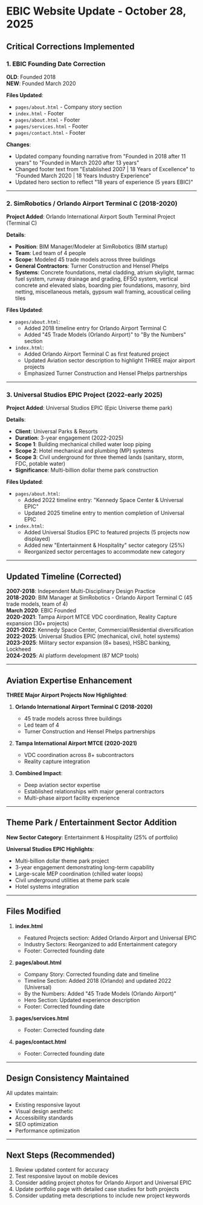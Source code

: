 # EBIC Website Update - October 28, 2025

## Critical Corrections Implemented

### 1. EBIC Founding Date Correction
**OLD**: Founded 2018  
**NEW**: Founded March 2020

**Files Updated**:
- `pages/about.html` - Company story section
- `index.html` - Footer
- `pages/about.html` - Footer
- `pages/services.html` - Footer
- `pages/contact.html` - Footer

**Changes**:
- Updated company founding narrative from "Founded in 2018 after 11 years" to "Founded in March 2020 after 13 years"
- Changed footer text from "Established 2007 | 18 Years of Excellence" to "Founded March 2020 | 18 Years Industry Experience"
- Updated hero section to reflect "18 years of experience (5 years EBIC)"

---

### 2. SimRobotics / Orlando Airport Terminal C (2018-2020)

**Project Added**: Orlando International Airport South Terminal Project (Terminal C)

**Details**:
- **Position**: BIM Manager/Modeler at SimRobotics (BIM startup)
- **Team**: Led team of 4 people
- **Scope**: Modeled 45 trade models across three buildings
- **General Contractors**: Turner Construction and Hensel Phelps
- **Systems**: Concrete foundations, metal cladding, atrium skylight, tarmac fuel system, runway drainage and grading, EFSO system, vertical concrete and elevated slabs, boarding pier foundations, masonry, bird netting, miscellaneous metals, gypsum wall framing, acoustical ceiling tiles

**Files Updated**:
- `pages/about.html`:
  - Added 2018 timeline entry for Orlando Airport Terminal C
  - Added "45 Trade Models (Orlando Airport)" to "By the Numbers" section
- `index.html`:
  - Added Orlando Airport Terminal C as first featured project
  - Updated Aviation sector description to highlight THREE major airport projects
  - Emphasized Turner Construction and Hensel Phelps partnerships

---

### 3. Universal Studios EPIC Project (2022-early 2025)

**Project Added**: Universal Studios EPIC (Epic Universe theme park)

**Details**:
- **Client**: Universal Parks & Resorts
- **Duration**: 3-year engagement (2022-2025)
- **Scope 1**: Building mechanical chilled water loop piping
- **Scope 2**: Hotel mechanical and plumbing (MP) systems
- **Scope 3**: Civil underground for three themed lands (sanitary, storm, FDC, potable water)
- **Significance**: Multi-billion dollar theme park construction

**Files Updated**:
- `pages/about.html`:
  - Added 2022 timeline entry: "Kennedy Space Center & Universal EPIC"
  - Updated 2025 timeline entry to mention completion of Universal EPIC
- `index.html`:
  - Added Universal Studios EPIC to featured projects (5 projects now displayed)
  - Added new "Entertainment & Hospitality" sector category (25%)
  - Reorganized sector percentages to accommodate new category

---

## Updated Timeline (Corrected)

**2007-2018**: Independent Multi-Disciplinary Design Practice  
**2018-2020**: BIM Manager at SimRobotics - Orlando Airport Terminal C (45 trade models, team of 4)  
**March 2020**: EBIC Founded  
**2020-2021**: Tampa Airport MTCE VDC coordination, Reality Capture expansion (30+ projects)  
**2021-2022**: Kennedy Space Center, Commercial/Residential diversification  
**2022-2025**: Universal Studios EPIC (mechanical, civil, hotel systems)  
**2023-2025**: Military sector expansion (8+ bases), HSBC banking, Lockheed  
**2024-2025**: AI platform development (87 MCP tools)

---

## Aviation Expertise Enhancement

**THREE Major Airport Projects Now Highlighted**:

1. **Orlando International Airport Terminal C (2018-2020)**
   - 45 trade models across three buildings
   - Led team of 4
   - Turner Construction and Hensel Phelps partnerships

2. **Tampa International Airport MTCE (2020-2021)**
   - VDC coordination across 8+ subcontractors
   - Reality capture integration

3. **Combined Impact**:
   - Deep aviation sector expertise
   - Established relationships with major general contractors
   - Multi-phase airport facility experience

---

## Theme Park / Entertainment Sector Addition

**New Sector Category**: Entertainment & Hospitality (25% of portfolio)

**Universal Studios EPIC Highlights**:
- Multi-billion dollar theme park project
- 3-year engagement demonstrating long-term capability
- Large-scale MEP coordination (chilled water loops)
- Civil underground utilities at theme park scale
- Hotel systems integration

---

## Files Modified

1. **index.html**
   - Featured Projects section: Added Orlando Airport and Universal EPIC
   - Industry Sectors: Reorganized to add Entertainment category
   - Footer: Corrected founding date

2. **pages/about.html**
   - Company Story: Corrected founding date and timeline
   - Timeline Section: Added 2018 (Orlando) and updated 2022 (Universal)
   - By the Numbers: Added "45 Trade Models (Orlando Airport)"
   - Hero Section: Updated experience description
   - Footer: Corrected founding date

3. **pages/services.html**
   - Footer: Corrected founding date

4. **pages/contact.html**
   - Footer: Corrected founding date

---

## Design Consistency Maintained

All updates maintain:
- Existing responsive layout
- Visual design aesthetic
- Accessibility standards
- SEO optimization
- Performance optimization

---

## Next Steps (Recommended)

1. Review updated content for accuracy
2. Test responsive layout on mobile devices
3. Consider adding project photos for Orlando Airport and Universal EPIC
4. Update portfolio page with detailed case studies for both projects
5. Consider updating meta descriptions to include new project keywords

